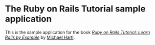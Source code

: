# The Ruby on Rails Tutorial sample application

This is the sample application for the book
[*Ruby on Rails Tutorial: Learn Rails by Example*](http://www.railstutorial.org/)
by [Michael Hartl](http://www.michaelhartl.com/).


